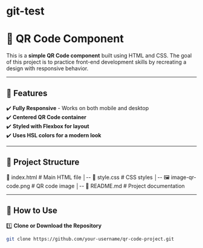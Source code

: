 # git-test
# 📌 QR Code Component

This is a **simple QR Code component** built using HTML and CSS. The goal of this project is to practice front-end development skills by recreating a design with responsive behavior.

---

## 🌟 Features

✔️ **Fully Responsive** - Works on both mobile and desktop  
✔️ **Centered QR Code container**  
✔️ **Styled with Flexbox for layout**  
✔️ **Uses HSL colors for a modern look**  

---

## 📂 Project Structure

 📄 index.html # Main HTML file │-- 📄 style.css # CSS styles │-- 🖼️ image-qr-code.png # QR code image │-- 📄 README.md # Project documentation

 
---

## 🚀 How to Use

1️⃣ **Clone or Download the Repository**  
```sh
git clone https://github.com/your-username/qr-code-project.git
